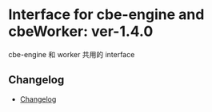 # Interface for cbe-engine and cbeWorker: ver-1.4.0

cbe-engine 和 worker 共用的 interface

## Changelog

- [Changelog](CHANGELOG.md)